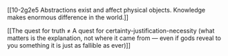 [[10-2g2e5 Abstractions exist and affect physical objects. Knowledge makes enormous difference in the world.]]

[[The quest for truth ≠ A quest for certainty-justification-necessity (what matters is the explanation, not where it came from — even if gods reveal to you something it is just as fallible as ever)]]
